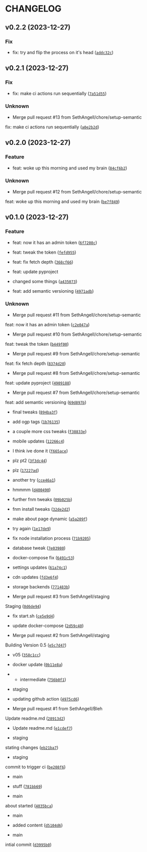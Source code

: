 # CHANGELOG



## v0.2.2 (2023-12-27)

### Fix

* fix: try and flip the process on it&#39;s head ([`addc32c`](https://github.com/SethAngell/TownsleyComic/commit/addc32c3ec1304ff4bb7fafb1e2b3f6b62d66825))


## v0.2.1 (2023-12-27)

### Fix

* fix: make ci actions run sequentially ([`7a51d55`](https://github.com/SethAngell/TownsleyComic/commit/7a51d55ddf8af0f26ed3d985b04002feb4d6c33b))

### Unknown

* Merge pull request #13 from SethAngell/chore/setup-semantic

fix: make ci actions run sequentially ([`a0e2b2d`](https://github.com/SethAngell/TownsleyComic/commit/a0e2b2d606b3044c8e986b8a759a2c98e49f837f))


## v0.2.0 (2023-12-27)

### Feature

* feat: woke up this morning and used my brain ([`84cf6b2`](https://github.com/SethAngell/TownsleyComic/commit/84cf6b2e8dbdb58fb952c3282f41d137881e25fb))

### Unknown

* Merge pull request #12 from SethAngell/chore/setup-semantic

feat: woke up this morning and used my brain ([`be7f849`](https://github.com/SethAngell/TownsleyComic/commit/be7f849e804ee47eca80c0a9f3c9e4654a985993))


## v0.1.0 (2023-12-27)

### Feature

* feat: now it has an admin token ([`6f7208c`](https://github.com/SethAngell/TownsleyComic/commit/6f7208c77da9618db009b600c2bdd20d71280e14))

* feat: tweak the token ([`fefd955`](https://github.com/SethAngell/TownsleyComic/commit/fefd95592f304e2460bf58affeaa3f689b9a420d))

* feat: fix fetch depth ([`368cf66`](https://github.com/SethAngell/TownsleyComic/commit/368cf66260486deb273df7219407cb04d9ec9620))

* feat: update pyproject

- changed some things ([`a435073`](https://github.com/SethAngell/TownsleyComic/commit/a435073d5d0b5609058fe6664079752d349db915))

* feat: add semantic versioning ([`4971adb`](https://github.com/SethAngell/TownsleyComic/commit/4971adbd53b6e8ad634ef969bcf0e9506f0fb21a))

### Unknown

* Merge pull request #11 from SethAngell/chore/setup-semantic

feat: now it has an admin token ([`c2e047a`](https://github.com/SethAngell/TownsleyComic/commit/c2e047a4be22b86f944e37f6124582a60b8265be))

* Merge pull request #10 from SethAngell/chore/setup-semantic

feat: tweak the token ([`b449f00`](https://github.com/SethAngell/TownsleyComic/commit/b449f00b4afae524d3fe0d7fbaa6d14d8c9c447b))

* Merge pull request #9 from SethAngell/chore/setup-semantic

feat: fix fetch depth ([`8374d20`](https://github.com/SethAngell/TownsleyComic/commit/8374d20c2b56a709c6cd1615ae8c3d48869dd18d))

* Merge pull request #8 from SethAngell/chore/setup-semantic

feat: update pyproject ([`4909188`](https://github.com/SethAngell/TownsleyComic/commit/4909188e76c2ee92ff938fafb30994d7c7e8a285))

* Merge pull request #7 from SethAngell/chore/setup-semantic

feat: add semantic versioning ([`69d897b`](https://github.com/SethAngell/TownsleyComic/commit/69d897b05a0697eb9c1a0915f2c1f0b5325214dc))

* final tweaks ([`894ba3f`](https://github.com/SethAngell/TownsleyComic/commit/894ba3ff17fe4087f480c73bb7e3eb7087a05fe2))

* add ogp tags ([`1b76135`](https://github.com/SethAngell/TownsleyComic/commit/1b76135e2d7624171acfe12d1e25974e7b916a2a))

* a couple more css tweaks ([`f38833e`](https://github.com/SethAngell/TownsleyComic/commit/f38833e848ae70122485ad9fb523bbb5c982905a))

* mobile updates ([`12266c4`](https://github.com/SethAngell/TownsleyComic/commit/12266c497492e09780b7f0090121af122a66a5f9))

* I think ive done it ([`f665ace`](https://github.com/SethAngell/TownsleyComic/commit/f665ace0952d37e2fd38f55f005e82b9c3dc9be0))

* plz pt2 ([`3f3dc44`](https://github.com/SethAngell/TownsleyComic/commit/3f3dc4464e24313f72516ec4881a8e91583d5ea3))

* plz ([`17227ad`](https://github.com/SethAngell/TownsleyComic/commit/17227adb1625e150f91bed85dc13e3fa6a53a176))

* another try ([`cce46a1`](https://github.com/SethAngell/TownsleyComic/commit/cce46a15ac2ee1dc9ebf339ee9c1edde110fd6fd))

* hmmmm ([`d400490`](https://github.com/SethAngell/TownsleyComic/commit/d4004903adfe08d1d8cdcb78463705ca76332df8))

* further fnm tweaks ([`09b025b`](https://github.com/SethAngell/TownsleyComic/commit/09b025bcd66deaaa613c7b633a0fb2a91b462f4c))

* fnm install tweaks ([`32de2d2`](https://github.com/SethAngell/TownsleyComic/commit/32de2d227db6b2eaeea83fe8d4d3308066befb74))

* make about page dynamic ([`a5a209f`](https://github.com/SethAngell/TownsleyComic/commit/a5a209f1ad812b0d56d371739f593b0504ac975a))

* try again ([`1e17de9`](https://github.com/SethAngell/TownsleyComic/commit/1e17de9febf1aa49e3c14268cb6b118b0f27a389))

* fix node installation process ([`71b9205`](https://github.com/SethAngell/TownsleyComic/commit/71b9205beeed0a454caff79dc0d5af24ea0b660b))

* database tweak ([`7e03980`](https://github.com/SethAngell/TownsleyComic/commit/7e039800f542bbe216a2aef915b5311f5c7d04ad))

* docker-compose fix ([`6491c53`](https://github.com/SethAngell/TownsleyComic/commit/6491c536b9dfe132d4d3abd3c33522b218cfdb84))

* settings updates ([`61a74c1`](https://github.com/SethAngell/TownsleyComic/commit/61a74c17cd37a4e2f98c13b11ccdd51cc455b464))

* cdn updates ([`fd3e6f4`](https://github.com/SethAngell/TownsleyComic/commit/fd3e6f4f7cad1be5688e4003aefd6fc88c0fdbe3))

* storage backends ([`771483b`](https://github.com/SethAngell/TownsleyComic/commit/771483be9381ec8e67e68f140343c8c2a6333aa4))

* Merge pull request #3 from SethAngell/staging

Staging ([`0d6de94`](https://github.com/SethAngell/TownsleyComic/commit/0d6de94808ec1db34de3a1a72943e87642dc72e1))

* fix start.sh ([`ce5e9d4`](https://github.com/SethAngell/TownsleyComic/commit/ce5e9d4bbd9dfd4cf5b67dfe396e1a07b3daf5c7))

* update docker-compose ([`2d59c40`](https://github.com/SethAngell/TownsleyComic/commit/2d59c40ee6f14985457b83f80c102d2c7493d75c))

* Merge pull request #2 from SethAngell/staging

Building Version 0.5 ([`e5c7d47`](https://github.com/SethAngell/TownsleyComic/commit/e5c7d479da35a23b00cb33c28f7deb5abd9480d9))

* v05 ([`358c1cc`](https://github.com/SethAngell/TownsleyComic/commit/358c1cc4f8d0c57271e32a314ed9508308679164))

* docker update ([`0b11e8a`](https://github.com/SethAngell/TownsleyComic/commit/0b11e8a757018c12416257fc2cfa7e333277a698))

* - intermediate ([`756b0f1`](https://github.com/SethAngell/TownsleyComic/commit/756b0f19c89f8d62422fb700327b3655a50bc00a))

* staging

- updating github action ([`4975cd6`](https://github.com/SethAngell/TownsleyComic/commit/4975cd6391e7740cac10485ee709974220597c1b))

* Merge pull request #1 from SethAngell/Bleh

Update readme.md ([`28913d2`](https://github.com/SethAngell/TownsleyComic/commit/28913d275290bcfd3aeab4515a2c75684406d5bf))

* Update readme.md ([`e1cdef7`](https://github.com/SethAngell/TownsleyComic/commit/e1cdef77c0d898c23f82845142a58e28e6a165d1))

* staging

stating changes ([`eb21ba7`](https://github.com/SethAngell/TownsleyComic/commit/eb21ba7e335553cb9fc076aeae58a525aa569621))

* staging

commit to trigger ci ([`be208f6`](https://github.com/SethAngell/TownsleyComic/commit/be208f6040c7d2545d34364bcea84f3d7fe7c238))

* main

- stuff ([`781bb69`](https://github.com/SethAngell/TownsleyComic/commit/781bb69e3085d2632235d68ab51a505a44365ef2))

* main

about started ([`4035bca`](https://github.com/SethAngell/TownsleyComic/commit/4035bca4b050d289bd07d2a63d067b85e3f6db74))

* main

- added content ([`d5104d6`](https://github.com/SethAngell/TownsleyComic/commit/d5104d659fcddf58cc02288960685daf3534d98d))

* main

intial commit ([`d3995b0`](https://github.com/SethAngell/TownsleyComic/commit/d3995b0dc84fd405d14be5329f3ffd862692dc6a))
